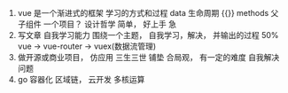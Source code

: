 1.  vue 是一个渐进式的框架 学习的方式和过程
data 生命周期 {{}} methods 父子组件  一个项目？
设计哲学 简单， 好上手 
急  
1. 写文章 自我学习能力 围绕一个主题， 自我学习，解决，
并输出的过程   50%
vue -> vue-router -> vuex(数据流管理)
2. 做开源或商业项目， 仿应用 
  三生三世 铺垫  合局观， 有一定的难度  自我解决问题
3. go 容器化  区域链， 云开发 多核运算

